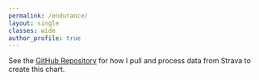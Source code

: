 ```yaml
---
permalink: /endurance/
layout: single
classes: wide
author_profile: true
---
```


<div id="active_time"></div>
 <!-- Load d3.js -->
 <script src="https://d3js.org/d3.v5.js"></script>
 <script>
 	d3.csv("https://raw.githubusercontent.com/harveybarnhard/endur/main/data/strava_activities_sub.csv")
 	  .then(function(data) {
 					var parseDate = d3.timeParse("%m-%d-%Y");
 					// Format the data
 					data.forEach(function(d) {
 						// turn the date string into a date object
 						var value = { monday: parseDate(d.monday) };
 						d.Ran = d.Run_moving_time;
 						d.Cycled = d.Ride_moving_time;
 						d.Zwifted = d.VirtualRide_moving_time;
 						d.Other = d.Other_moving_time;
 						// adding calculated data to each count in preparation for stacking
 						var y0 = 0; // keeps track of where the "previous" value "ended"
 						value.counts = ["Ran", "Cycled", "Zwifted", "Other"].map(function(name) {
 								return { name: name,
 												 y0: y0,
 												 // add this count on to the previous "end" to create a range,
 												//  and update the "previous end" for the next iteration
 												 y1: y0 += +d[name]
 											 };
 						});
 						// quick way to get the total from the previous calculations
 						value.total = value.counts[value.counts.length - 1].y1;
 						d.value = value
 					});
 								// ---------------------------------- //
 								// Variable creation while data loads //
 								// ---------------------------------- //
 								var margin = {top: 60, right: 50, bottom: 50, left: 50},
 										width = 1200 - margin.left - margin.right,
 										height = 500 - margin.top - margin.bottom;
 								    marginOverview = { top: 480, right: margin.right, bottom: 20,  left: margin.left },
 								    heightOverview = 600 - marginOverview.top - marginOverview.bottom;
 								// some colours to use for the bars
 								var colour = d3.scaleOrdinal()
 								               .range(d3.schemeTableau10);
 								// mathematical scales for the x and y axes
 								var x = d3.scaleTime()
 								                .range([0, width]);
 								var y = d3.scaleLinear()
 								                .range([height, 0]);
 								var xOverview = d3.scaleTime()
 								                .range([0, width]);
 								var yOverview = d3.scaleLinear()
 								                .range([heightOverview, 0]);
 								// rendering for the x and y axes
 								var xAxis = d3.axisBottom()
 								                .scale(x).ticks(5)
 								var yAxis = d3.axisLeft()
 								                .scale(y)
 								var xAxisOverview = d3.axisBottom()
 								                .scale(xOverview).ticks(5)
 								// something for us to render the chart into
 								var svg = d3.select("#active_time")
 								                .append("svg") // the overall space
 								                    .attr("viewBox", "0 0 1200 600")
 								var main = svg.append("g")
 								                .attr("class", "main")
 								                .attr("transform", "translate(" + margin.left + "," + margin.top + ")");
 								var overview = svg.append("g")
 								                    .attr("class", "overview")
 								                    .attr("transform", "translate(" + marginOverview.left + "," + marginOverview.top + ")");
 								// brush tool to let us zoom and pan using the overview chart
 								function brushed() {
 										// update the main chart's x axis data range
 										x.domain(d3.event.selection === null ? xOverview.domain() : d3.event.selection.map(xOverview.invert))
 									// 604800000 is the number of milliseconds in a week
 									// redraw the bars on the main chart
 										main.selectAll(".bar.stack")
 														.attr("transform", function(d) { return "translate(" + x(d.value.monday) + ",0)"; })
 										main.selectAll(".bar")
 														.attr("width", x.range()[1]/((x.domain()[1] - x.domain()[0])/604800000) - 0.2)
 										// redraw the x axis of the main chart
 										main.select(".x.axis").call(xAxis);
 								}
 								var brush = d3.brushX()
 								                    //.x(xOverview)
 								                    .extent([[0, -6], [width, heightOverview]])
 								                    .on("start brush end", brushed)
 								const defaultSelection = [900, x.range()[1]];
 								// Info box
 								var heightInfobox = 43
 								var infobox = svg.append("text")
 										.attr("id", "infobox")
 										.attr("x", 40)
 										.attr("y", heightInfobox)
 										.attr("width", 1)
 										.style("opacity", 0)
 								// Vertical line for clarity
 								var vertical = svg.append("rect")
 										.style("fill", "var(--text-color)")
 										.style("z-index", "19")
 										.style("opacity", 0)
 										.attr("pointer-events", "none")
 										.style("fill", "white")
 								var horizontal = svg.append("rect")
 										.style("width", width)
 										.style("height", 2)
 										.style("x", margin.left)
 										.style("fill", "var(--text-color)")
 										.style("z-index", "19")
 										.style("opacity", 0)
 										.attr("pointer-events", "none")
 								// How to format date and hour strings?
 								var formatDate = d3.timeFormat("%B %d, %Y")
 								var formatHour = d3.format(".1f")
 					d3
 					  .select(".target")  // select the elements that have the class 'target'
 					  .style("stroke-width", 8) // change their style: stroke width is not equal to 8 pixels
 									// data ranges for the x and y axes
 									x.domain(d3.extent(data, function(d) { return d.value.monday; }));
 									y.domain([0, 24]);
 									xOverview.domain(x.domain());
 									yOverview.domain(y.domain());
 									// https://observablehq.com/@didoesdigital/22-june-2020-d3-bar-chart-brush-work-in-progress?collection=@didoesdigital/journal-getting-started-with-data-viz-collection
 									// data range for the bar colours
 									// (essentially maps attribute names to colour values)
 									colour.domain(data[0].value.counts);
 									// draw the axes now that they are fully set up
 									main.append("g")
 											.attr("class", "x axis")
 											.attr("transform", "translate(0," + height + ")")
 											.call(xAxis);
 									main.append("g")
 											.attr("class", "y axis")
 											.call(yAxis);
 									overview.append("g")
 											.attr("class", "x axis")
 											.attr("transform", "translate(0," + heightOverview + ")")
 											.call(xAxisOverview);
 									var toolTip = function(d) {
 											// Fill out infobox
 											infobox.text("Week of " + formatDate(d.value.monday) + ": ")
 											infobox.append('svg:tspan')
 												.attr('x', 480)
 												.attr('y', heightInfobox)
 												.text(formatHour(d.value.counts[0].y1 - d.value.counts[0].y0) + "hrs")
 											infobox.append('svg:tspan')
 												.attr('x', 660)
 												.attr('y', heightInfobox)
 												.text(formatHour(d.value.counts[1].y1 - d.value.counts[1].y0) + "hrs")
 											infobox.append('svg:tspan')
 												.attr('x', 826)
 												.attr('y', heightInfobox)
 												.text(formatHour(d.value.counts[2].y1 - d.value.counts[2].y0) + "hrs")
 											infobox.append('svg:tspan')
 												.attr('x', 973)
 												.attr('y', heightInfobox)
 												.text(formatHour(d.value.counts[3].y1 - d.value.counts[3].y0) + "hrs")
 											infobox.style("opacity", 1)
 											vertical.style("x", x(d.value.monday) + 50)
 															.style("y", y(d.value.total) + margin.top)
 															.style("height", height - y(d.value.total))
 															.style("opacity", 0.4)
 															.style("width", x.range()[1]/((x.domain()[1] - x.domain()[0])/604800000) - 0.2)
 											horizontal.style("y", y(d.value.total) + margin.top)
 																.style("opacity", 0.6)
 										}
 									var noHighlight = function(d){
 										vertical.style("opacity", 0)
 										horizontal.style("opacity", 0)
 										infobox.style("opacity", 0)
 									}
 									// draw the bars
 									main.append("defs").append("clipPath")
 									.attr("id", "clip")
 										.append("rect")
 									.attr("width", width)
 									.attr("height", height);
 									main.append("g")
 													.attr("clip-path", "url(#clip)")
 													.attr("class", "bars")
 											// a group for each stack of bars, positioned with the left side on the date
 											.selectAll(".bar.stack")
 											.data(data)
 											.enter().append("g")
 													.attr("class", "bar stack")
 													.attr("transform", function(d) { return "translate(" + x(d.value.monday) + ",0)"; })
 													.on("mousemove", toolTip)
 													.on("mouseleave", noHighlight)
 											// a bar for each value in the stack, positioned in the correct y positions
 											.selectAll("rect")
 											.data(function(d) { return d.value.counts; })
 											.enter().append("rect")
 													.attr("class", "bar")
 													.attr("width", x.range()[1]/((x.domain()[1] - x.domain()[0])/604800000) - 0.2)
 													.attr("y", function(d) { return y(d.y1); })
 													.attr("height", function(d) { return y(d.y0) - y(d.y1); })
 													.style("fill", function(d) { return colour(d.name); });
 									overview.append("g")
 															.attr("class", "bars")
 											.selectAll(".bar")
 											.data(data)
 											.enter().append("rect")
 													.attr("class", "bar")
 													.attr("x", function(d) { return xOverview(d.value.monday) - 3; })
 													.attr("width", 6)
 													.attr("y", function(d) { return yOverview(d.value.total); })
 													.attr("height", function(d) { return heightOverview - yOverview(d.value.total); })
 													.attr("fill", "var(--accent-bg-color)");
 									// add the brush target area on the overview chart
 									overview.append("g")
 											.attr("class", "x brush")
 											.call(brush)
 											.call(brush.move, defaultSelection)
 											.selectAll("rect")
 													.attr("y", -6)
 													.attr("height", heightOverview + 7);  // +7 is magic number for styling
 									var size = 20
 									// Add the legend
 									svg.selectAll("myrect")
 											.data(["Ran", "Cycled", "Zwifted", "Other"])
 											.enter()
 											.append("rect")
 												.attr("x", function(d,i){ return 420 + i*size*8})
 												.attr("y", 27)
 												.attr("width", size)
 												.attr("height", size)
 												.style("fill", function(d){ return colour(d)})
 									svg.selectAll("mylabels")
 											.data(["Ran", "Cycled", "Zwifted", "Other"])
 											.enter()
 											.append("text")
 												.attr("y", 38.8)
 												.attr("x", function(d,i){ return 445 + i*size*8 })
 												.style("fill", function(d){ return colour(d)})
 												.text(function(d){ return d})
 												.attr("text-anchor", "left")
 												.style("alignment-baseline", "middle")
 		})
 </script>

See the [GitHub Repository](https://github.com/harveybarnhard/endur) for how I pull and process data from Strava to create this chart.
